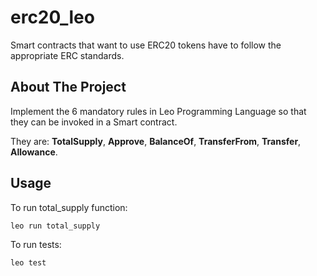 # erc20_leo
Smart contracts that want to use ERC20 tokens have to follow the appropriate ERC standards.
##  About The Project
Implement the 6 mandatory rules in Leo Programming Language so that they can be invoked in a Smart contract.

They are: **TotalSupply**, **Approve**, **BalanceOf**, **TransferFrom**, **Transfer**, **Allowance**.

## Usage

To run total_supply function:

`leo run total_supply`


To run tests:

`leo test`
